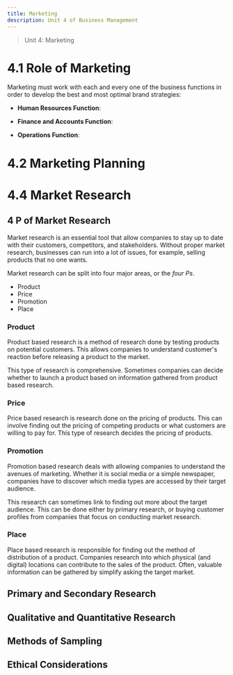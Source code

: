```yaml
---
title: Marketing
description: Unit 4 of Business Management
---
```


> Unit 4: Marketing

# 4.1 Role of Marketing

Marketing must work with each and every one of the business functions in order to develop the best and most optimal brand strategies: 

- **Human Resources Function**:

- **Finance and Accounts Function**:

- **Operations Function**:

# 4.2 Marketing Planning

# 4.4 Market Research

## 4 P of Market Research

Market research is an essential tool that allow companies to stay up to date with their customers, competitors, and stakeholders. Without proper market research, businesses can run into a lot of issues, for example, selling products that no one wants.

Market research can be split into four major areas, or the _four Ps_.

- Product
- Price
- Promotion
- Place

### Product

Product based research is a method of research done by testing products on potential customers. This allows companies to understand customer's reaction before releasing a product to the market.

This type of research is comprehensive. Sometimes companies can decide whether to launch a product based on information gathered from product based research.

### Price

Price based research is research done on the pricing of products. This can involve finding out the pricing of competing products or what customers are willing to pay for. This type of research decides the pricing of products.

### Promotion

Promotion based research deals with allowing companies to understand the avenues of marketing. Whether it is social media or a simple newspaper, companies have to discover which media types are accessed by their target audience.

This research can sometimes link to finding out more about the target audience. This can be done either by primary research, or buying customer profiles from companies that focus on conducting market research. 

### Place

Place based research is responsible for finding out the method of distribution of a product. Companies research into which physical (and digital) locations can contribute to the sales of the product. Often, valuable information can be gathered by simplify asking the target market.

## Primary and Secondary Research

## Qualitative and Quantitative Research

## Methods of Sampling

## Ethical Considerations
